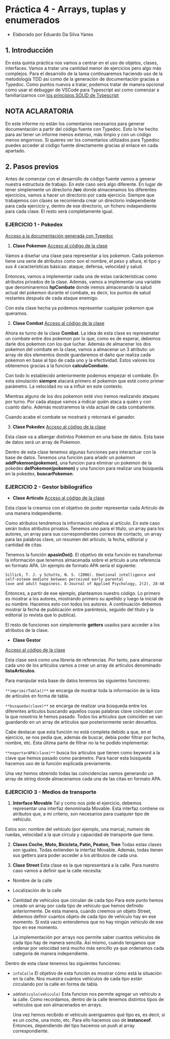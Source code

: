 # Práctica 4 - Arrays, tuplas y enumerados
* Elaborado por Eduardo Da Silva Yanes

## 1. Introducción
En esta quinta práctica nos vamos a centrar en el uso de objetos, clases, interfaces. Vamos a tratar una cantidad menor de ejercicios pero algo más complejos. Para el desarrollo
de la tarea continuaremos haciendo uso de la metodología TDD así como de la generación de documentación gracias a Typedoc. Como puntos nuevos a tratar, podemos tratar de manera 
opcional cómo usar el debugger de VSCode para Typescript así como comenzar a familiarizarnos con [los principios SOLID de Typescript](https://samueleresca.net/solid-principles-using-typescript/)
## NOTA ACLARATORIA
En este informe no están los comentarios necesarios para generar documentación a partir del código fuente con Typedoc. Esto lo he hecho para así tener un informe menos extenso,
más limpio y con un código menos engorroso. Si quieres ver los comentarios utilizados para Typedoc puedes acceder al código fuente directamente gracias al enlace en cada apartado.

## 2. Pasos previos
Antes de comenzar con el desarrollo de código fuente vamos a generar nuestra estructura de trabajo. En este caso será algo diferente. En lugar de tener simplemente un directorio **/src** donde almacenamos los diferentes ejercicios, vamos a hacer un directorio por cada ejercicio. Siempre que trabajemos con clases se recomienda crear un directorio independiente para cada ejercicio y, dentro de ese directorio, un fichero independiente para cada clase.
El resto será completamente igual.

### EJERCICIO 1 - Pokedex

[Acceso a la documentación generada con Typedoc](./docum/index.html)

1. **Clase Pokemon**
[Acceso al código de la clase]()

Vamos a diseñar una clase para representar a los pokemon. Cada pokemon tiene una serie de atributos como son el nombre, el peso y altura, el tipo y sus 4 características básicas: ataque, defensa, velocidad y salud.

Entonces, vamos a implementar cada una de estas carácterísticas como atributos privados de la clase. Además, vamos a implementar una variable que denominaremos **hpCombate** donde iremos almacenando la salud actual del pokemon durante el combate, es decir, los puntos de salud restantes después de cada ataque enemigo.

Con esta clase hecha ya podemos representar cualquier pokemon que queramos.

2. **Clase Combat**
[Acceso al código de la clase]()

Ahora es turno de la clase **Combat**. La idea de esta clase es represenatar un combate entre dos pokemon por lo que, como es de esperar, debemos darle dos pokemon con los que luchar.
Además de almacenar los dos pokemon del combate en la clase, vamos a almacenar un 3 atributo: un array de dos elementos donde guardaremos el daño que realiza cada pokemon en base
al tipo de cada uno y la efectividad. Estos valores los obtenemos gracias a la funcion **calculoCombate**.

Con todo lo establecido anteriormente podemos empezar el combate. En esta simulación **siempre** atacará primero el pokemon que esté como primer parámetro. La velocidad no va a influir en este contexto.

Mientras alguno de los dos pokemon esté vivo iremos realizando ataques por turno. Por cada ataque vamos a indicar quién ataca a quién y con cuanto daño. Además mostraremos la vida actual de cada combatiente.

Cuando acabe el combate se mostrará y retornará el ganador.

3. **Clase Pokedex**
[Acceso al código de la clase]()

Esta clase va a albergar distintos Pokemon en una base de datos. Esta base de datos será un array de Pokemon.

Dentro de esta clase tenemos algunas funciones para interactuar con la base de datos. Tenemos una función para añadir un pokemon **addPokemon(pokemon)**, una funcion para eliminar un pokemon de la pokedex **delPokemon(pokemon)** y una funcion para realizar una búsqueda en la pokedex, **buscarPokemon**.

### EJERCICIO 2 - Gestor bibliográfico

- **Clase Articulo**
[Acceso al código de la clase]()

Esta clase la creamos con el objetivo de poder representar cada Articulo de una manera independiente.

Como atributos tendremos la información relativa al artículo. En este caso serán todos atributos privatos. Tenemos uno para el título, un array para los autores, un array para sus correspondientes correos de contacto, un array para las palabras clave, un resumen del articulo, la fecha, editorial y cantidad de citas.

Tenemos la función **apasinDoi()**. El objetivo de esta función es transformar la información que tenemos almacenada sobre el artículo a una referencia en formato APA. 
Un ejemplo de formato APA sería el siguiente:
```
Sillick, T. J. y Schutte, N. S. (2006). Emotional intelligence and self-esteem mediate between perceived early parental
love and adult happiness. E-Journal of Applied Psychology, 2(2), 28-48
```

Entonces, a partir de ese ejemplo, planteamos nuestro código. Lo primero es mostrar a los autores, mostrando primero su apellido y luego la inicial de su nombre. Hacemos esto con todos los autores. A continuación debemos mostrar la fecha de publicación entre paréntesis, seguido del título y la editorial (o revista que lo publica).

El resto de funciones son simplemente **getters** usados para acceder a los atributos de la clase.

- **Clase Gestor**

[Acceso al código de la clase]()

Esta clase será como una librería de referencias. Por tanto, para almacenar cada uno de los artículos vamos a crear un array de artículos denominado **listaArtículos**.

Para manipular esta base de datos tenemos las siguientes funciones:

`**imprimirTabla()**` se encarga de mostrar toda la información de la lista de artículos en forma de tabla.

`**busqueda(clave)**` se encarga de realizar una búsqueda entre los diferentes artículos buscando aquellos cuyas palabras clave coincidan con la que nosotros le hemos pasado.
Todos los artículos que coinciden se van guardando en un array de artículos que posteriormente serán devueltos.

Cabe destacar que esta función no está completa debido a que, en el ejercicio, se nos pedía que, además de buscar, debía poder filtrar por fecha, nombre, etc. Esta última parte de filtrar no la he podido implementar.

`**exportarAPA(clave)**` busca los articulos que tienen como keyword a la clave que hemos pasado como parámetro. Para hacer esta búsqueda hacemos uso de la función explicada previamente.

Una vez hemos obtenido todas las coincidencias vamos generando un array de string donde almacenamos cada una de las citas en formato APA.

### EJERCICIO 3 - Medios de transporte

1. **Interface Movable**
Tal y como nos pide el ejercicio, debemos representar una interfaz denominada Movable. Esta interfaz contiene os atributos que, a mi criterio, son necesarios para cualquier tipo de vehículo.

Estos son: nombre del vehículo (por ejemplo, una marca), numero de ruedas, velocidad a la que circula y capacidad de transporte que tiene.

2. **Clases Coche, Moto, Bicicleta, Patin, Peaton, Tren**
Todas estas clases son iguales. Todas extienden la interfaz Movable. Además, todas tienen sus getters para poder acceder a los atributos de cada una.

3. **Clase Street**
Esta clase es la que representará a la calle. Para nuestro caso vamos a definir que la calle necesita:
- Nombre de la calle
- Localización de la calle
- Cantidad de vehículos que circulan de cada tipo
  Para este punto hemos creado un array por cada tipo de vehículo que hemos definido anteriormente. De esta manera, cuando creemos un objeto Street, debemos definir cuantos objeto de cada tipo de vehículo hay en ese momento. Si está vacio entendemos que no hay ningún vehículo de ese tipo en ese momento.
  
  La implementación por arrays nos permite saber cuantos vehículos de cada tipo hay de manera sencilla. Así mismo, cuando tengamos que ordenar por velocidad será mucho más sencillo ya que ordenamos cada categoría de manera independiente.

Dentro de esta clase tenemos las siguientes funciones:

- `infoCalle` El objetivo de esta función es mostrar cómo está la situación en la calle. Nos muestra cuántos vehículos de cada tipo están circulando por la calle en forma de tabla.

- `addVehiculo(vehiculo)` Esta funcion nos permite agregar un vehículo a la calle. Como recordamos, dentro de la calle tenemos distintos tipos de vehículos que son almacenados en arrays.

  Una vez hemos recibido el vehículo averiguamos qué tipo es, es decir, si es un coche, una moto, etc. Para ello hacemos uso de **instanceof**. Entonces, dependiendo del tipo hacemos un push al array correspondiente.
